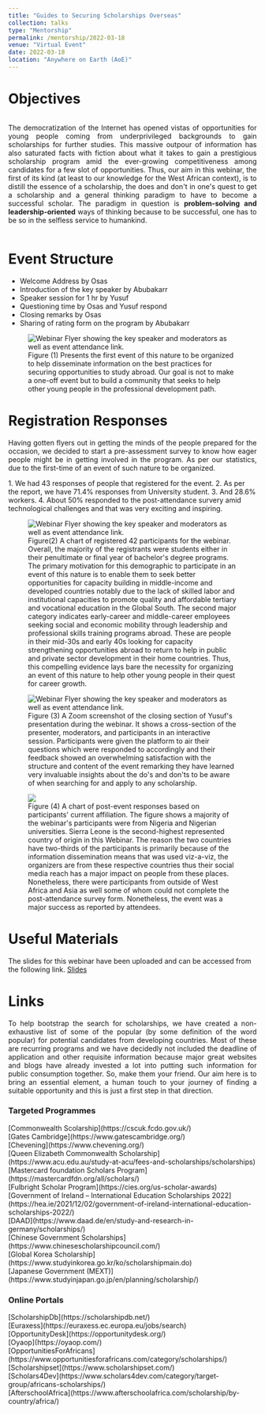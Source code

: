 ```yaml
---
title: "Guides to Securing Scholarships Overseas"
collection: talks
type: "Mentorship"
permalink: /mentorship/2022-03-18
venue: "Virtual Event"
date: 2022-03-18
location: "Anywhere on Earth (AoE)"
---
```


Objectives
======
<div class='row' style="display:flex;flex-direction: row;">
  <div class='col' style='width: 100%;'>
      <p style='text-align:justify;'>
The democratization of the Internet has opened vistas of opportunities for young people coming from underprivileged backgrounds to gain scholarships for further studies. This massive outpour of information has also saturated facts with fiction about what it takes to gain a prestigious scholarship program amid the ever-growing competitiveness among candidates for a few slot of opportunities. Thus, our aim in this webinar, the first of its kind (at least to our knowledge for the West African context), is to distill the essence of a scholarship, the does and don't in one's quest to get a scholarship and a general thinking paradigm to have to become a successful scholar. The paradigm in question is <b>problem-solving and leadership-oriented</b> ways of thinking because to be successful, one has to be so in the selfless service to humankind. 
      </p>
  </div>
</div>

Event Structure
======
- Welcome Address by Osas
- Introduction of the key speaker by Abubakarr
- Speaker session for 1 hr by Yusuf
- Questioning time by Osas and Yusuf respond
- Closing remarks by Osas
- Sharing of rating form on the program by Abubakarr

<figure id="flyer">
  <img src="http://yusufbrima.github.io/images/scholarship_flyer.jpg" alt="Webinar Flyer showing the key speaker and moderators as well as event attendance link.">
  <figcaption>Figure (1) Presents the first event of this nature to be organized to help disseminate information on the best practices for securing opportunities to study abroad. Our goal is not to make a one-off event but to build a community that seeks to help other young people in the professional development path.</figcaption>
</figure>

Registration Responses
======
<p style='text-align:justify;'>
Having gotten flyers out in getting the minds of the people prepared for the occasion, we decided to start a pre-assessment survey to know how eager people might be in getting involved in the program. As per our statistics, due to the first-time of an event of such nature to be organized.
</p>
1. We had 43 responses of people that registered for the event.
2. As per the report, we have 71.4% responses from University student.
3. And 28.6% workers.
4. About 50% responded to the post-attendance survery amid technological challenges and that was very exciting and inspiring.

<figure id="participation">
  <img src="http://yusufbrima.github.io/images/participation.svg" alt="Webinar Flyer showing the key speaker and moderators as well as event attendance link.">
  <figcaption>Figure(2) A chart of registered 42 participants for the webinar. Overall, the majority of the registrants were students either in their penultimate or final year of bachelor's degree programs. The primary motivation for this demographic to participate in an event of this nature is to enable them to seek better opportunities for capacity building in middle-income and developed countries notably due to the lack of skilled labor and institutional capacities to promote quality and affordable tertiary and vocational education in the Global South. The second major category indicates early-career and middle-career employees seeking social and economic mobility through leadership and professional skills training programs abroad. These are people in their mid-30s and early 40s looking for capacity strengthening opportunities abroad to return to help in public and private sector development in their home countries. Thus, this compelling evidence lays bare the necessity for organizing an event of this nature to help other young people in their quest for career growth.</figcaption>
</figure>
<figure id="screenshot">
  <img src="http://yusufbrima.github.io/images/screenshot.svg" alt="Webinar Flyer showing the key speaker and moderators as well as event attendance link.">
  <figcaption>Figure (3) A Zoom screenshot of the closing section of Yusuf's presentation during the webinar. It shows a cross-section of the presenter, moderators, and participants in an interactive session. Participants were given the platform to air their questions which were responded to accordingly and their feedback showed an overwhelming satisfaction with the structure and content of the event remarking they have learned very invaluable insights about the do's and don'ts to be aware of when searching for and apply to any scholarship.</figcaption>
</figure>

<figure id="institution">
 <img src="http://yusufbrima.github.io/images/institution.svg" />
<figcaption>Figure (4) A chart of post-event responses based on participants' current affiliation. The figure shows a majority of the webinar's participants were from Nigeria and Nigerian universities. Sierra Leone is the second-highest represented country of origin in this Webinar. The reason the two countries have two-thirds of the participants is primarily because of the information dissemination means that was used viz-a-viz, the organizers are from these respective countries thus their social media reach has a major impact on people from these places. Nonetheless, there were participants from outside of West Africa and Asia as well some of whom could not complete the post-attendance survey form.  Nonetheless, the event was a major success as reported by attendees.</figcaption>
</figure>


Useful Materials
======
The slides for this webinar have been uploaded and can be accessed from the following link.
[Slides](http://yusufbrima.github.io/files/slide_deck.pdf)


Links
======
<p style='text-align:justify;'>
To help bootstrap the search for scholarships, we have created a non-exhaustive list of some of the popular (by some definition of the word popular) for potential candidates from developing countries. Most of these are recurring programs and we have decidedly not included the deadline of application and other requisite information because major great websites and blogs have already invested a lot into putting such information for public consumption together. So, make them your friend. Our aim here is to bring an essential element, a human touch to your journey of finding a suitable opportunity and this is just a first step in that direction.
</p>
<h3>Targeted Programmes</h3>
[Commonwealth Scolarship](https://cscuk.fcdo.gov.uk/) <br />
[Gates Cambridge](https://www.gatescambridge.org/) <br />
[Chevening](https://www.chevening.org/) <br />
[Queen Elizabeth Commonwealth Scholarship](https://www.acu.edu.au/study-at-acu/fees-and-scholarships/scholarships) <br />
[Mastercard foundation Scholars Program](https://mastercardfdn.org/all/scholars/) <br />
[Fulbright Scholar Program](https://cies.org/us-scholar-awards) <br />
[Government of Ireland – International Education Scholarships 2022](https://hea.ie/2021/12/02/government-of-ireland-international-education-scholarships-2022/) <br />
[DAAD](https://www.daad.de/en/study-and-research-in-germany/scholarships/) <br />
[Chinese Government Scholarships](https://www.chinesescholarshipcouncil.com/) <br />
[Global Korea Scholarship](https://www.studyinkorea.go.kr/ko/scholarshipmain.do) <br />
[Japanese Government (MEXT)](https://www.studyinjapan.go.jp/en/planning/scholarship/) <br />


<h3>Online Portals</h3>
[ScholarshipDb](https://scholarshipdb.net/) <br />
[Euraxess](https://euraxess.ec.europa.eu/jobs/search) <br />
[OpportunityDesk](https://opportunitydesk.org/) <br />
[Oyaop](https://oyaop.com/) <br />
[OpportunitiesForAfricans](https://www.opportunitiesforafricans.com/category/scholarships/) <br />
[Scholarshipset](https://www.scholarshipset.com/) <br />
[Scholars4Dev](https://www.scholars4dev.com/category/target-group/africans-scholarships/)<br />
[AfterschoolAfrica](https://www.afterschoolafrica.com/scholarship/by-country/africa/)



